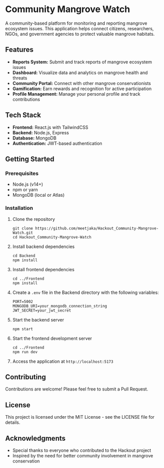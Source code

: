 # Community Mangrove Watch

A community-based platform for monitoring and reporting mangrove ecosystem issues. This application helps connect citizens, researchers, NGOs, and government agencies to protect valuable mangrove habitats.

## Features

- **Reports System:** Submit and track reports of mangrove ecosystem issues
- **Dashboard:** Visualize data and analytics on mangrove health and threats
- **Community Portal:** Connect with other mangrove conservationists
- **Gamification:** Earn rewards and recognition for active participation
- **Profile Management:** Manage your personal profile and track contributions

## Tech Stack

- **Frontend:** React.js with TailwindCSS
- **Backend:** Node.js, Express
- **Database:** MongoDB
- **Authentication:** JWT-based authentication

## Getting Started

### Prerequisites

- Node.js (v14+)
- npm or yarn
- MongoDB (local or Atlas)

### Installation

1. Clone the repository
   ```
   git clone https://github.com/meetjaka/Hackout_Community-Mangrove-Watch.git
   cd Hackout_Community-Mangrove-Watch
   ```

2. Install backend dependencies
   ```
   cd Backend
   npm install
   ```

3. Install frontend dependencies
   ```
   cd ../Frontend
   npm install
   ```

4. Create a `.env` file in the Backend directory with the following variables:
   ```
   PORT=5002
   MONGODB_URI=your_mongodb_connection_string
   JWT_SECRET=your_jwt_secret
   ```

5. Start the backend server
   ```
   npm start
   ```

6. Start the frontend development server
   ```
   cd ../Frontend
   npm run dev
   ```

7. Access the application at `http://localhost:5173`

## Contributing

Contributions are welcome! Please feel free to submit a Pull Request.

## License

This project is licensed under the MIT License - see the LICENSE file for details.

## Acknowledgments

- Special thanks to everyone who contributed to the Hackout project
- Inspired by the need for better community involvement in mangrove conservation